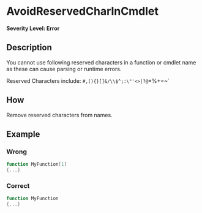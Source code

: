# AvoidReservedCharInCmdlet

**Severity Level: Error**

## Description

You cannot use following reserved characters in a function or cmdlet name as these can cause parsing or runtime errors.

Reserved Characters include: `#,(){}[]&/\\$^;:\"'<>|?@`*%+=~`

## How

Remove reserved characters from names.

## Example

### Wrong

``` PowerShell
function MyFunction[1]
{...}
```

### Correct

``` PowerShell
function MyFunction
{...}
```
